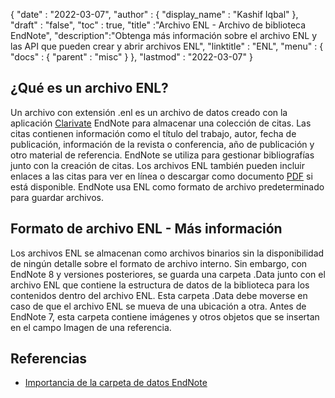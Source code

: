 {
  "date" : "2022-03-07",
  "author" : {
    "display_name" : "Kashif Iqbal"
},
  "draft" : "false",
  "toc" : true,
  "title" :"Archivo ENL - Archivo de biblioteca EndNote",
  "description":"Obtenga más información sobre el archivo ENL y las API que pueden crear y abrir archivos ENL",
  "linktitle" : "ENL",
  "menu" : {
    "docs" : {
      "parent" : "misc"
}
},
  "lastmod" : "2022-03-07"
}

## ¿Qué es un archivo ENL?

Un archivo con extensión .enl es un archivo de datos creado con la aplicación [Clarivate](https://support.clarivate.com/Endnote/s/?language=en_US) EndNote para almacenar una colección de citas. Las citas contienen información como el título del trabajo, autor, fecha de publicación, información de la revista o conferencia, año de publicación y otro material de referencia. EndNote se utiliza para gestionar bibliografías junto con la creación de citas. Los archivos ENL también pueden incluir enlaces a las citas para ver en línea o descargar como documento [PDF](/es/pdf/) si está disponible. EndNote usa ENL como formato de archivo predeterminado para guardar archivos.

## Formato de archivo ENL - Más información

Los archivos ENL se almacenan como archivos binarios sin la disponibilidad de ningún detalle sobre el formato de archivo interno. Sin embargo, con EndNote 8 y versiones posteriores, se guarda una carpeta .Data junto con el archivo ENL que contiene la estructura de datos de la biblioteca para los contenidos dentro del archivo ENL. Esta carpeta .Data debe moverse en caso de que el archivo ENL se mueva de una ubicación a otra. Antes de EndNote 7, esta carpeta contiene imágenes y otros objetos que se insertan en el campo Imagen de una referencia.

## Referencias

* [Importancia de la carpeta de datos EndNote](https://support.clarivate.com/Endnote/s/article/EndNote-Description-of-the-Data-folder-that-accompanies-enl-library-files)

